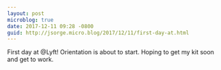 ```yaml
---
layout: post
microblog: true
date: 2017-12-11 09:28 -0800
guid: http://jsorge.micro.blog/2017/12/11/first-day-at.html
---
```

First day at @Lyft! Orientation is about to start. Hoping to get my kit soon and get to work.

